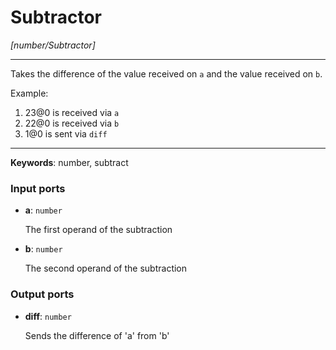 # Subtractor

_[number/Subtractor]_

---

Takes the difference of the value received on `a` and the value received on `b`.  
  
Example:  
  
1. 23@0 is received via `a`  
2. 22@0 is received via `b`  
3. 1@0 is sent via `diff`  

---

__Keywords__: number, subtract

### Input ports

* __a__: ` number `

    The first operand of the subtraction


* __b__: ` number `

    The second operand of the subtraction

### Output ports

* __diff__: ` number `

    Sends the difference of 'a' from 'b'

